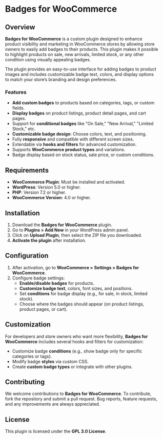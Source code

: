 # Badges for WooCommerce

## Overview

**Badges for WooCommerce** is a custom plugin designed to enhance product visibility and marketing in WooCommerce stores by allowing store owners to easily add badges to their products. This plugin makes it possible to highlight products on sale, new arrivals, limited stock, or any other condition using visually appealing badges. 

The plugin provides an easy-to-use interface for adding badges to product images and includes customizable badge text, colors, and display options to match your store’s branding and design preferences.

### Features
- **Add custom badges** to products based on categories, tags, or custom fields.
- **Display badges** on product listings, product detail pages, and cart pages.
- Support for **conditional badges** like "On Sale," "New Arrival," "Limited Stock," etc.
- **Customizable badge design**: Choose colors, text, and positioning.
- Fully **responsive** and compatible with different screen sizes.
- Extendable via **hooks and filters** for advanced customization.
- Supports **WooCommerce product types** and variations.
- Badge display based on stock status, sale price, or custom conditions.

## Requirements

- **WooCommerce Plugin**: Must be installed and activated.
- **WordPress**: Version 5.0 or higher.
- **PHP**: Version 7.2 or higher.
- **WooCommerce Version**: 4.0 or higher.

## Installation

1. Download the **Badges for WooCommerce** plugin.
2. Go to **Plugins > Add New** in your WordPress admin panel.
3. Click on **Upload Plugin**, then select the ZIP file you downloaded.
4. **Activate the plugin** after installation.

## Configuration

1. After activation, go to **WooCommerce > Settings > Badges for WooCommerce**.
2. Configure badge settings:
   - **Enable/disable badges** for products.
   - **Customize badge text**, colors, font sizes, and positions.
   - Set **conditions** for badge display (e.g., for sale, in stock, limited stock).
   - Choose where the badges should appear (on product listings, product pages, or cart).
   
## Customization

For developers and store owners who want more flexibility, **Badges for WooCommerce** includes several hooks and filters for customization:

- Customize badge **conditions** (e.g., show badge only for specific categories or tags).
- Modify badge **styles** via custom CSS.
- Create **custom badge types** or integrate with other plugins.

## Contributing

We welcome contributions to **Badges for WooCommerce**. To contribute, fork the repository and submit a pull request. Bug reports, feature requests, and any improvements are always appreciated.

## License

This plugin is licensed under the **GPL 3.0 License**.
